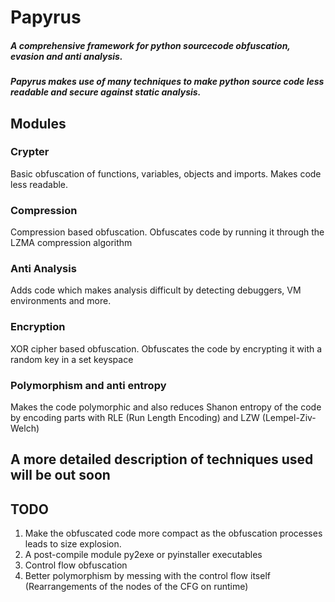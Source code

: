 # Papyrus 
##### A comprehensive framework for python sourcecode obfuscation, evasion and anti analysis.
##### Papyrus makes use of many techniques to make python source code less readable and secure against static analysis.

## Modules
### Crypter
Basic obfuscation of functions, variables, objects and imports. Makes code less readable.
### Compression
Compression based obfuscation. Obfuscates code by running it through the LZMA compression algorithm
### Anti Analysis
Adds code which makes analysis difficult by detecting debuggers, VM environments and more.
### Encryption
XOR cipher based obfuscation. Obfuscates the code by encrypting it with a random key in a set keyspace
### Polymorphism and anti entropy
Makes the code polymorphic and also reduces Shanon entropy of the code by encoding parts with RLE (Run Length Encoding) and LZW (Lempel-Ziv-Welch)

## A more detailed description of techniques used will be out soon

## TODO
1) Make the obfuscated code more compact as the obfuscation processes leads to size explosion.
2) A post-compile module py2exe or pyinstaller executables
3) Control flow obfuscation
4) Better polymorphism by messing with the control flow itself (Rearrangements of the nodes of the CFG on runtime)

